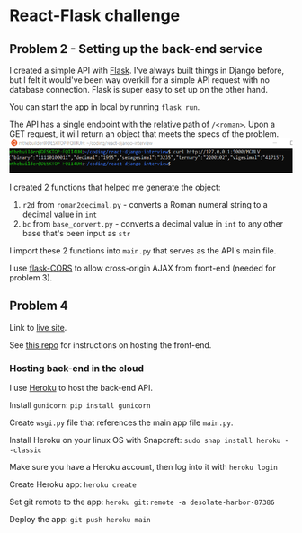 # React-Flask challenge

## Problem 2 - Setting up the back-end service

I created a simple API with [Flask](https://flask.palletsprojects.com/en/2.0.x/). I've always built things in Django before, but I felt it would've been way overkill for a simple API request with no database connection. Flask is super easy to set up on the other hand.

You can start the app in local by running `flask run`.

The API has a single endpoint with the relative path of `/<roman>`. Upon a GET request, it will return an object that meets the specs of the problem.
![output](curl_output.png)

I created 2 functions that helped me generate the object:

1. `r2d` from `roman2decimal.py` - converts a Roman numeral string to a decimal value in `int`
2. `bc` from `base_convert.py` - converts a decimal value in `int` to any other base that's been input as `str`

I import these 2 functions into `main.py` that serves as the API's main file.

I use [flask-CORS](https://flask-cors.readthedocs.io/en/latest/) to allow cross-origin AJAX from front-end (needed for problem 3).

## Problem 4

Link to [live site](https://mihailthebuilder.github.io/react-flask-challenge-3-and-4/).

See [this repo](https://github.com/mihailthebuilder/react-flask-challenge-3-and-4) for instructions on hosting the front-end.

### Hosting back-end in the cloud

I use [Heroku](https://www.heroku.com) to host the back-end API.

Install `gunicorn`: `pip install gunicorn`

Create `wsgi.py` file that references the main app file `main.py`.

Install Heroku on your linux OS with Snapcraft: `sudo snap install heroku --classic`

Make sure you have a Heroku account, then log into it with `heroku login`

Create Heroku app: `heroku create`

Set git remote to the app: `heroku git:remote -a desolate-harbor-87386`

Deploy the app: `git push heroku main`
